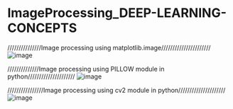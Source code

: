 # ImageProcessing_DEEP-LEARNING-CONCEPTS


///////////////Image processing using matplotlib.image//////////////////////
![image](https://user-images.githubusercontent.com/104202659/172218214-646f4d49-14ae-4935-9d5c-3dd8bef852d1.png)


//////////////Image processing using PILLOW module in python/////////////////////
![image](https://user-images.githubusercontent.com/104202659/172218350-392f25bb-762b-4552-b31e-03bd0abd6e47.png)



////////////////Image processing using cv2 module in python/////////////////////
![image](https://user-images.githubusercontent.com/104202659/172218489-effbc3f4-ca0b-4b73-aea1-2fde26aa9522.png)



